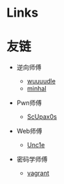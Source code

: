 # Links


# 友链

+ 逆向师傅
    - [wuuuudle](https://www.wuuuudle.cn/)
    - [minhal](https://minhal.me/)

+ Pwn师傅
    - [ScUpax0s](https://orangegzy.github.io/)

+ Web师傅
    - [Unc1e](https://zuoxueba.org/)

+ 密码学师傅
    - [vagrant](https://bobpanda.github.io/)


